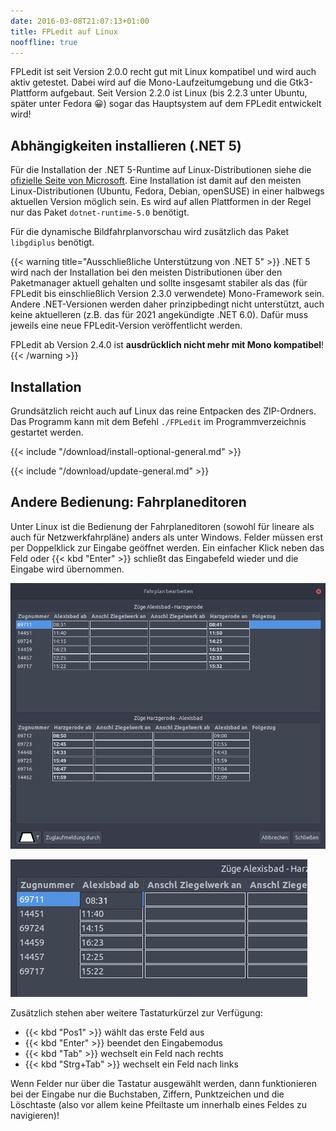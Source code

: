 ```yaml
---
date: 2016-03-08T21:07:13+01:00
title: FPLedit auf Linux
nooffline: true
---
```


FPLedit ist seit Version 2.0.0 recht gut mit Linux kompatibel und wird auch aktiv getestet. Dabei wird auf die Mono-Laufzeitumgebung und die Gtk3-Plattform aufgebaut. Seit Version 2.2.0 ist Linux (bis 2.2.3 unter Ubuntu, später unter Fedora 😀) sogar das Hauptsystem auf dem FPLedit entwickelt wird!

## Abhängigkeiten installieren (.NET 5)
Für die Installation der .NET 5-Runtime auf Linux-Distributionen siehe die [ofizielle Seite von Microsoft](https://docs.microsoft.com/en-us/dotnet/core/install/linux). Eine Installation ist damit auf den meisten Linux-Distributionen (Ubuntu, Fedora, Debian, openSUSE) in einer halbwegs aktuellen Version möglich sein. Es wird auf allen Plattformen in der Regel nur das Paket `dotnet-runtime-5.0` benötigt.

Für die dynamische Bildfahrplanvorschau wird zusätzlich das Paket `libgdiplus` benötigt.

{{< warning title="Ausschließliche Unterstützung von .NET 5" >}}
.NET 5 wird nach der Installation bei den meisten Distributionen über den Paketmanager aktuell gehalten und sollte insgesamt stabiler als das (für FPLedit bis einschließlich Version 2.3.0 verwendete) Mono-Framework sein. Andere .NET-Versionen werden daher prinzipbedingt nicht unterstützt, auch keine aktuelleren (z.B. das für 2021 angekündigte .NET 6.0). Dafür muss jeweils eine neue FPLedit-Version veröffentlicht werden.

FPLedit ab Version 2.4.0 ist **ausdrücklich nicht mehr mit Mono kompatibel**!
{{< /warning >}}

## Installation
Grundsätzlich reicht auch auf Linux das reine Entpacken des ZIP-Ordners. Das Programm kann mit dem Befehl `./FPLedit` im Programmverzeichnis gestartet werden.

{{< include "/download/install-optional-general.md" >}}

{{< include "/download/update-general.md" >}}

## Andere Bedienung: Fahrplaneditoren
Unter Linux ist die Bedienung der Fahrplaneditoren (sowohl für lineare als auch für Netzwerkfahrpläne) anders als unter Windows. Felder müssen erst per Doppelklick zur Eingabe geöffnet werden. Ein einfacher Klick neben das Feld oder {{< kbd "Enter" >}} schließt das Eingabefeld wieder und die Eingabe wird übernommen.

![Editorfenster (hier lineare Strecke) unter Linux](editor-linux.png)

![Eingabemodus des Editors unter Linux](editor-eingabe.png)

Zusätzlich stehen aber weitere Tastaturkürzel zur Verfügung:

* {{< kbd "Pos1" >}} wählt das erste Feld aus
* {{< kbd "Enter" >}} beendet den Eingabemodus
* {{< kbd "Tab" >}} wechselt ein Feld nach rechts
* {{< kbd "Strg+Tab" >}} wechselt ein Feld nach links

Wenn Felder nur über die Tastatur ausgewählt werden, dann funktionieren bei der Eingabe nur die Buchstaben, Ziffern, Punktzeichen und die Löschtaste (also vor allem keine Pfeiltaste um innerhalb eines Feldes zu navigieren)!
